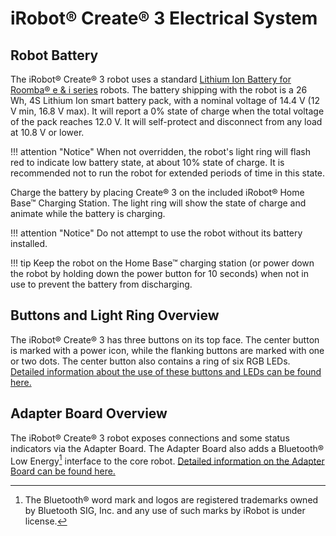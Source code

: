 # iRobot® Create® 3 Electrical System

## Robot Battery
The iRobot® Create® 3 robot uses a standard [Lithium Ion Battery for Roomba® e & i series](https://store.irobot.com/default/parts-and-accessories/roomba-batteries/) robots.
The battery shipping with the robot is a 26 Wh, 4S Lithium Ion smart battery pack, with a nominal voltage of 14.4 V (12 V min, 16.8 V max).
It will report a 0% state of charge when the total voltage of the pack reaches 12.0 V.
It will self-protect and disconnect from any load at 10.8 V or lower.

!!! attention "Notice"
    When not overridden, the robot's light ring will flash red to indicate low battery state, at about 10% state of charge. It is recommended not to run the robot for extended periods of time in this state.

Charge the battery by placing Create® 3 on the included iRobot® Home Base™ Charging Station.
The light ring will show the state of charge and animate while the battery is charging.

!!! attention "Notice"
    Do not attempt to use the robot without its battery installed.

!!! tip
    Keep the robot on the Home Base™ charging station (or power down the robot by holding down the power button for 10 seconds) when not in use to prevent the battery from discharging.

## Buttons and Light Ring Overview
The iRobot® Create® 3 has three buttons on its top face.
The center button is marked with a power icon, while the flanking buttons are marked with one or two dots.
The center button also contains a ring of six RGB LEDs.
[Detailed information about the use of these buttons and LEDs can be found here.](../hw/face.md)

## Adapter Board Overview
The iRobot® Create® 3 robot exposes connections and some status indicators via the Adapter Board.
The Adapter Board also adds a Bluetooth® Low Energy[^1] interface to the core robot.
[Detailed information on the Adapter Board can be found here.](../hw/adapter.md)

[^1]: The Bluetooth® word mark and logos are registered trademarks owned by Bluetooth SIG, Inc. and any use of such marks by iRobot is under license.
[^2]: All other trademarks mentioned are the property of their respective owners.

